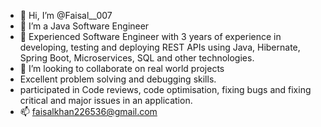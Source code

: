 - 👋 Hi, I’m @Faisal__007
- 🌱 I’m a Java Software Engineer
- 👀 Experienced Software Engineer with 3 years of experience in developing, testing and deploying REST APIs using Java, Hibernate, Spring Boot, Microservices, SQL and other technologies.
- 💞️ I’m looking to collaborate on real world projects
- Excellent problem solving and debugging skills.
- participated in Code reviews, code optimisation, fixing bugs and fixing critical and major issues in an application.
- 📫 faisalkhan226536@gmail.com

<!---
faisal007-bot/faisal007-bot is a ✨ special ✨ repository because its `README.md` (this file) appears on your GitHub profile.
You can click the Preview link to take a look at your changes.
--->

